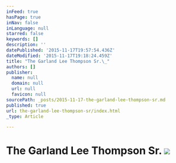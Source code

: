 ```yaml
---
inFeed: true
hasPage: true
inNav: false
inLanguage: null
starred: false
keywords: []
description: ''
datePublished: '2015-11-17T19:57:54.436Z'
dateModified: '2015-11-17T19:18:24.459Z'
title: "The Garland Lee Thompson Sr.\_"
authors: []
publisher:
  name: null
  domain: null
  url: null
  favicon: null
sourcePath: _posts/2015-11-17-the-garland-lee-thompson-sr.md
published: true
url: the-garland-lee-thompson-sr/index.html
_type: Article

---
```

# The Garland Lee Thompson Sr. ![](https://the-grid-user-content.s3-us-west-2.amazonaws.com/de18dea8-f332-477d-9c70-aaebf4c0864f.jpg)